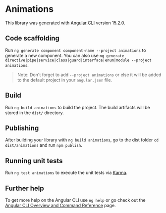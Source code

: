 # Animations

This library was generated with [Angular CLI](https://github.com/angular/angular-cli) version 15.2.0.

## Code scaffolding

Run `ng generate component component-name --project animations` to generate a new component. You can also use `ng generate directive|pipe|service|class|guard|interface|enum|module --project animations`.
> Note: Don't forget to add `--project animations` or else it will be added to the default project in your `angular.json` file. 

## Build

Run `ng build animations` to build the project. The build artifacts will be stored in the `dist/` directory.

## Publishing

After building your library with `ng build animations`, go to the dist folder `cd dist/animations` and run `npm publish`.

## Running unit tests

Run `ng test animations` to execute the unit tests via [Karma](https://karma-runner.github.io).

## Further help

To get more help on the Angular CLI use `ng help` or go check out the [Angular CLI Overview and Command Reference](https://angular.io/cli) page.
